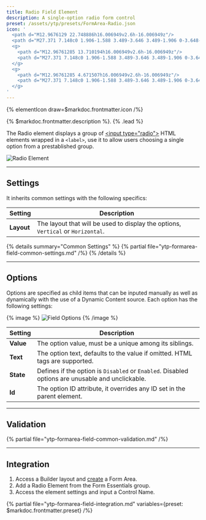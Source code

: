 ```yaml
---
title: Radio Field Element
description: A single-option radio form control
preset: /assets/ytp/presets/FormArea-Radio.json
icon: '
  <path d="M12.9676129 22.748886h16.006949v2.6h-16.006949z"/>
  <path d="M27.371 7.148c0 1.906-1.588 3.489-3.646 3.489-1.906 0-3.648-1.583-3.648-3.489 0-1.901 1.588-3.647 3.648-3.647 1.902 0 3.646 1.589 3.646 3.647z" fill="none" stroke-width="1.8" stroke-linecap="butt" stroke-linejoin="miter" stroke-miterlimit="4" transform="matrix(.86372 0 0 .88357 -15.5612161 17.802899)"/>
  <g>
    <path d="M12.96761285 13.710194h16.006949v2.6h-16.006949z"/>
    <path d="M27.371 7.148c0 1.906-1.588 3.489-3.646 3.489-1.906 0-3.648-1.583-3.648-3.489 0-1.901 1.588-3.647 3.648-3.647 1.902 0 3.646 1.589 3.646 3.647z" fill="none" stroke-width="1.8" stroke-linecap="butt" stroke-linejoin="miter" stroke-miterlimit="4" transform="matrix(.86372 0 0 .88357 -15.56121615 8.764207)"/>
  </g>
  <g>
    <path d="M12.96761285 4.671507h16.006949v2.6h-16.006949z"/>
    <path d="M27.371 7.148c0 1.906-1.588 3.489-3.646 3.489-1.906 0-3.648-1.583-3.648-3.489 0-1.901 1.588-3.647 3.648-3.647 1.902 0 3.646 1.589 3.646 3.647z" fill="none" stroke-width="1.8" stroke-linecap="butt" stroke-linejoin="miter" stroke-miterlimit="4" transform="matrix(.86372 0 0 .88357 -15.56121615 -.27448)"/>
  </g>
'
---
```


{% elementIcon draw=$markdoc.frontmatter.icon /%}

{% $markdoc.frontmatter.description %}. {% .lead %}

The Radio element displays a group of [\<input type="radio"\>](https://developer.mozilla.org/en-US/docs/Web/HTML/Element/input/radio) HTML elements wrapped in a `<label>`, use it to allow users choosing a single option from a prestablished group.

![Radio Element](/assets/ytp/forms/fields/radio.webp)

---

## Settings

It inherits common settings with the following specifics:

| Setting | Description |
| ------- | ----------- |
| **Layout** | The layout that will be used to display the options, `Vertical` or `Horizontal`. |

{% details summary="Common Settings" %}
    {% partial file="ytp-formarea-field-common-settings.md" /%}
{% /details %}

---

## Options

Options are specified as child items that can be inputed manually as well as dynamically with the use of a Dynamic Content source. Each option has the following settings:

{% image %}
![Field Options](/assets/ytp/forms/fields/fields/options.webp)
{% /image %}

| Setting | Description |
| ------- | ----------- |
| **Value** | The option value, must be a unique among its siblings. | &#x2713; |
| **Text** | The option text, defaults to the value if omitted. HTML tags are supported. | &#x2713; |
| **State** | Defines if the option is `Disabled` or `Enabled`. Disabled options are unusable and unclickable. | &#x2713; |
| **Id** | The option ID attribute, it overrides any ID set in the parent element. | &#x2713; |

---

## Validation

{% partial file="ytp-formarea-field-common-validation.md" /%}

---

## Integration

1. Access a Builder layout and [create](../../setup#creating-a-form) a Form Area.
1. Add a Radio Element from the Form Essentials group.
1. Access the element settings and input a Control Name.

{% partial file="ytp-formarea-field-integration.md" variables={preset: $markdoc.frontmatter.preset} /%}
